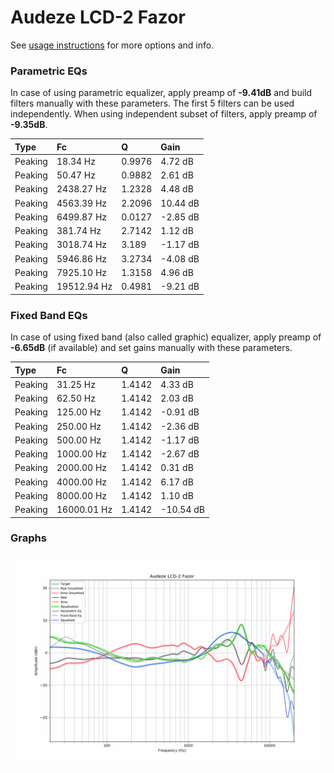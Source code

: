 # Audeze LCD-2 Fazor
See [usage instructions](https://github.com/jaakkopasanen/AutoEq#usage) for more options and info.

### Parametric EQs
In case of using parametric equalizer, apply preamp of **-9.41dB** and build filters manually
with these parameters. The first 5 filters can be used independently.
When using independent subset of filters, apply preamp of **-9.35dB**.

| Type    | Fc          |      Q | Gain     |
|:--------|:------------|:-------|:---------|
| Peaking | 18.34 Hz    | 0.9976 | 4.72 dB  |
| Peaking | 50.47 Hz    | 0.9882 | 2.61 dB  |
| Peaking | 2438.27 Hz  | 1.2328 | 4.48 dB  |
| Peaking | 4563.39 Hz  | 2.2096 | 10.44 dB |
| Peaking | 6499.87 Hz  | 0.0127 | -2.85 dB |
| Peaking | 381.74 Hz   | 2.7142 | 1.12 dB  |
| Peaking | 3018.74 Hz  | 3.189  | -1.17 dB |
| Peaking | 5946.86 Hz  | 3.2734 | -4.08 dB |
| Peaking | 7925.10 Hz  | 1.3158 | 4.96 dB  |
| Peaking | 19512.94 Hz | 0.4981 | -9.21 dB |

### Fixed Band EQs
In case of using fixed band (also called graphic) equalizer, apply preamp of **-6.65dB**
(if available) and set gains manually with these parameters.

| Type    | Fc          |      Q | Gain      |
|:--------|:------------|:-------|:----------|
| Peaking | 31.25 Hz    | 1.4142 | 4.33 dB   |
| Peaking | 62.50 Hz    | 1.4142 | 2.03 dB   |
| Peaking | 125.00 Hz   | 1.4142 | -0.91 dB  |
| Peaking | 250.00 Hz   | 1.4142 | -2.36 dB  |
| Peaking | 500.00 Hz   | 1.4142 | -1.17 dB  |
| Peaking | 1000.00 Hz  | 1.4142 | -2.67 dB  |
| Peaking | 2000.00 Hz  | 1.4142 | 0.31 dB   |
| Peaking | 4000.00 Hz  | 1.4142 | 6.17 dB   |
| Peaking | 8000.00 Hz  | 1.4142 | 1.10 dB   |
| Peaking | 16000.01 Hz | 1.4142 | -10.54 dB |

### Graphs
![](./Audeze%20LCD-2%20Fazor.png)